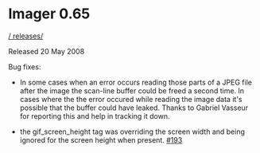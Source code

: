 # Imager 0.65

[ / ](..) [releases/](./)

Released 20 May 2008

Bug fixes:

- In some cases when an error occurs reading those parts of a JPEG file after the image the scan-line buffer could be freed a second time. In cases where the the error occured while reading the image data it's possible that the buffer could have leaked. Thanks to Gabriel Vasseur for reporting this and help in tracking it down.

- the gif_screen_height tag was overriding the screen width and being ignored for the screen height when present. [#193](https://github.com/tonycoz/imager/issues/193)